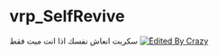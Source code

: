 # vrp_SelfRevive
سكربت انعاش نفسك اذا انت ميت فقط
<a href='https://cdn.discordapp.com/attachments/661683389996335169/691314041540575242/unknown.png'><img src="https://cdn.discordapp.com/attachments/661683389996335169/691314041540575242/unknown.png" alt="ُEdited By Crazy"></a>
